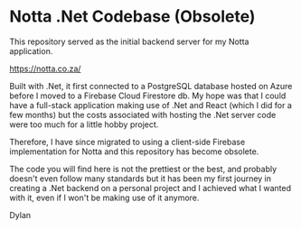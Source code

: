 # Notta .Net Codebase (Obsolete)

This repository served as the initial backend server for my Notta application.

https://notta.co.za/

Built with .Net, it first connected to a PostgreSQL database hosted on Azure before I moved to a Firebase Cloud Firestore db. My hope was that I could have a full-stack application making use of .Net and React (which I did for a few months) but the costs associated with hosting the .Net server code were too much for a little hobby project.

Therefore, I have since migrated to using a client-side Firebase implementation for Notta and this repository has become obsolete.

The code you will find here is not the prettiest or the best, and probably doesn't even follow many standards but it has been my first journey in creating a .Net backend on a personal project and I achieved what I wanted with it, even if I won't be making use of it anymore.

Dylan